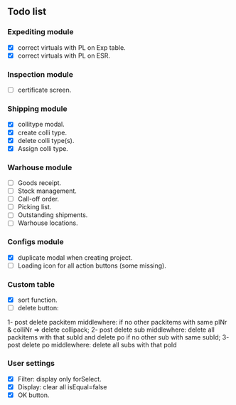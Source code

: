 ## Todo list

### Expediting module
- [X] correct virtuals with PL on Exp table.
- [X] correct virtuals with PL on ESR.

### Inspection module
- [ ] certificate screen.

### Shipping module
- [X] collitype modal.
- [X] create colli type.
- [X] delete colli type(s).
- [X] Assign colli type.

### Warhouse module
- [ ] Goods receipt.
- [ ] Stock management.
- [ ] Call-off order.
- [ ] Picking list.
- [ ] Outstanding shipments.
- [ ] Warhouse locations.

### Configs module
- [X] duplicate modal when creating project.
- [ ] Loading icon for all action buttons (some missing).

### Custom table
- [X] sort function.
- [ ] delete button:

1- post delete packitem middlewhere: if no other packitems with same plNr & colliNr => delete collipack;
2- post delete sub middlewhere: delete all packitems with that subId and delete po if no other sub with same subId;
3- post delete po middlewhere: delete all subs with that poId

### User settings
- [X] Filter: display only forSelect.
- [X] Display: clear all isEqual=false
- [X] OK button.
